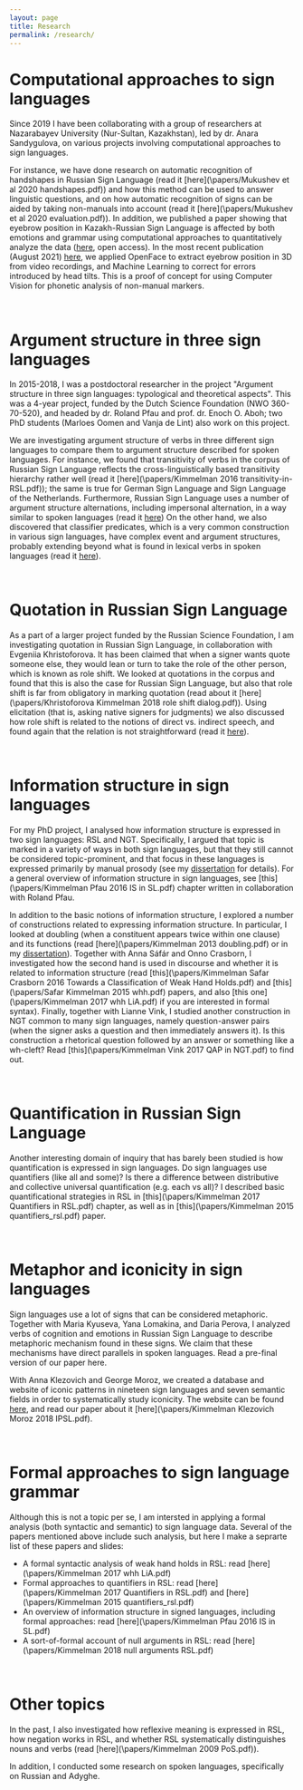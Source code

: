 ```yaml
---
layout: page
title: Research
permalink: /research/
---
```

# Computational approaches to sign languages

Since 2019 I have been collaborating with a group of researchers at Nazarabayev University (Nur-Sultan, Kazakhstan), led by dr. Anara Sandygulova, on various projects involving computational approaches to sign languages. 

For instance, we have done research on automatic recognition of handshapes in Russian Sign Language (read it [here](\papers/Mukushev et al 2020 handshapes.pdf)) and how this method can be used to answer linguistic questions, and on how automatic recognition of signs can be aided by taking non-manuals into account (read it [here](\papers/Mukushev et al 2020 evaluation.pdf)). In addition, we published a paper showing that eyebrow position in Kazakh-Russian Sign Language is affected by both emotions and grammar using computational approaches to quantitatively analyze the data ([here](https://journals.plos.org/plosone/article?id=10.1371/journal.pone.0233731), open access). In the most recent publication (August 2021) [here](https://aclanthology.org/2021.mtsummit-at4ssl.6/), we applied OpenFace to extract eyebrow position in 3D from video recordings, and Machine Learning to correct for errors introduced by head tilts. This is a proof of concept for using Computer Vision for phonetic analysis of non-manual markers.

<br>


# Argument structure in three sign languages

In 2015-2018, I was a postdoctoral researcher in the project "Argument structure in three sign languages: typological and theoretical aspects". This was a 4-year project, funded by the Dutch Science Foundation (NWO 360-70-520), and headed by dr. Roland Pfau and prof. dr. Enoch O. Aboh; two PhD students (Marloes Oomen and Vanja de Lint) also work on this project. 

We are investigating argument structure of verbs in three different sign languages to compare them to argument structure described for spoken languages. For instance, we found that transitivity of verbs in the corpus of Russian Sign Language reflects the cross-linguistically based transitivity hierarchy rather well (read it [here](\papers/Kimmelman 2016 transitivity-in-RSL.pdf)); the same is true for German Sign Language and Sign Language of the Netherlands. Furthermore, Russian Sign Language uses a number of argument structure alternations, including impersonal alternation, in a way similar to spoken languages (read it [here](http://doi.org/10.5334/gjgl.494)) On the other hand, we also discovered that classifier predicates, which is a very common construction in various sign languages, have complex event and argument structures, probably extending beyond what is found in lexical verbs in spoken languages (read it [here](https://link.springer.com/article/10.1007/s11049-019-09448-9)). 

<br>

# Quotation in Russian Sign Language

As a part of a larger project funded by the Russian Science Foundation, I am investigating quotation in Russian Sign Language, in collaboration with Evgeniia Khristoforova. It has been claimed that when a signer wants quote someone else, they would lean or turn to take the role of the other person, which is known as role shift. We looked at quotations in the corpus and found that this is also the case for Russian Sign Language, but also that role shift is far from obligatory in marking quotation (read about it [here](\papers/Khristoforova Kimmelman 2018 role shift dialog.pdf)). Using elicitation (that is, asking native signers for judgments) we also discussed how role shift is related to the notions of direct vs. indirect speech, and found again that the relation is not straightforward (read it [here](https://doi.org/10.31009/FEAST.i2.08)). 

<br> 

# Information structure in sign languages

For my PhD project, I analysed how information structure is expressed in two sign languages: RSL and NGT. Specifically, I argued that topic is marked in a variety of ways in both sign languages, but that they still cannot be considered topic-prominent, and that focus in these languages is expressed primarily by manual prosody (see my [dissertation](https://pure.uva.nl/ws/files/2440518/152471_Thesis.pdf) for details).  For a general overview of information structure in sign languages, see [this](\papers/Kimmelman Pfau 2016 IS in SL.pdf) chapter written in collaboration with Roland Pfau. 

In addition to the basic notions of information structure, I explored a number of constructions related to expressing information structure. In particular, I looked at doubling (when a constituent appears twice within one clause) and its functions (read [here](\papers/Kimmelman 2013 doubling.pdf) or in my [dissertation](https://pure.uva.nl/ws/files/2440518/152471_Thesis.pdf)). Together with Anna Sáfár and Onno Crasborn, I investigated how the second hand is used in discourse and whether it is related to information structure (read [this](\papers/Kimmelman Safar Crasborn 2016 Towards a Classification of Weak Hand Holds.pdf) and [this](\papers/Safar Kimmelman 2015 whh.pdf) papers, and also [this one](\papers/Kimmelman 2017 whh LiA.pdf) if you are interested in formal syntax). Finally, together with Lianne Vink, I studied another construction in NGT common to many sign languages, namely question-answer pairs (when the signer asks a question and then immediately answers it). Is this construction a rhetorical question followed by an answer or something like a wh-cleft? Read [this](\papers/Kimmelman Vink 2017 QAP in NGT.pdf) to find out.  

<br>

# Quantification in Russian Sign Language

Another interesting domain of inquiry that has barely been studied is how quantification is expressed in sign languages. Do sign languages use quantifiers (like all and some)? Is there a difference between distributive and collective universal quantification (e.g. each vs all)? I described basic quantificational strategies in RSL in [this](\papers/Kimmelman 2017 Quantifiers in RSL.pdf) chapter, as well as in [this](\papers/Kimmelman 2015 quantifiers_rsl.pdf) paper.

<br>

# Metaphor and iconicity in sign languages

Sign languages use a lot of signs that can be considered metaphoric. Together with Maria Kyuseva, Yana Lomakina, and Daria Perova, I analyzed verbs of cognition and emotions in Russian Sign Language to describe metaphoric mechanism found in these signs. We claim that these mechanisms have direct parallels in spoken languages. Read a pre-final version of our paper here. 

With Anna Klezovich and George Moroz, we created a database and website of iconic patterns in nineteen sign languages and seven semantic fields in order to systematically study iconicity. The website can be found [here](https://sl-iconicity.shinyapps.io/iconicity_patterns/), and read our paper about it [here](\papers/Kimmelman Klezovich Moroz 2018 IPSL.pdf). 

<br>

# Formal approaches to sign language grammar

Although this is not a topic per se, I am intersted in applying a formal analysis (both syntactic and semantic) to sign language data. Several of the papers mentioned above include such analysis, but here I make a seprarte list of these papers and slides: 

* A formal syntactic analysis of weak hand holds in RSL: read [here](\papers/Kimmelman 2017 whh LiA.pdf)
* Formal approaches to quantifiers in RSL: read [here](\papers/Kimmelman 2017 Quantifiers in RSL.pdf) and [here](\papers/Kimmelman 2015 quantifiers_rsl.pdf) 
* An overview of information structure in signed languages, including formal approaches: read [here](\papers/Kimmelman Pfau 2016 IS in SL.pdf)
* A sort-of-formal account of null arguments in RSL: read [here](\papers/Kimmelman 2018 null arguments RSL.pdf)

<br>

# Other topics

In the past, I also investigated how reflexive meaning is expressed in RSL, how negation works in RSL, and whether RSL systematically distinguishes nouns and verbs (read [here](\papers/Kimmelman 2009 PoS.pdf)). 

In addition, I conducted some research on spoken languages, specifically on Russian and Adyghe.
